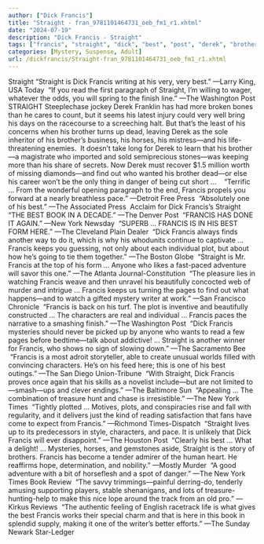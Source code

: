 ```yaml
---
author: ["Dick Francis"]
title: "Straight - fran_9781101464731_oeb_fm1_r1.xhtml"
date: "2024-07-19"
description: "Dick Francis - Straight"
tags: ["francis", "straight", "dick", "best", "post", "derek", "brother", "find", "one", "book", "york", "plot", "mystery", "character", "read", "paragraph", "washington", "horse", "press", "form", "another", "keep", "individual", "anyone", "adventure"]
categories: [Mystery, Suspense, Adult]
url: /dickfrancis/Straight-fran_9781101464731_oeb_fm1_r1.xhtml
---
```



Straight
“Straight is Dick Francis writing at his very, very best.”
—Larry King, USA Today
 “If you read the first paragraph of Straight, I’m willing to wager, whatever the odds, you will spring to the finish line.”
—The Washington Post
STRAIGHT
Steeplechase jockey Derek Franklin has had more broken bones than he cares to count, but it seems his latest injury could very well bring his days on the racecourse to a screeching halt. But that’s the least of his concerns when his brother turns up dead, leaving Derek as the sole inheritor of his brother’s business, his horses, his mistress—and his life-threatening enemies.
 It doesn’t take long for Derek to learn that his brother—a magistrate who imported and sold semiprecious stones—was keeping more than his share of secrets. Now Derek must recover $1.5 million worth of missing diamonds—and find out who wanted his brother dead—or else his career won’t be the only thing in danger of being cut short ...
   “Terrific ... From the wonderful opening paragraph to the end, Francis propels you forward at a nearly breathless pace.”
—Detroit Free Press
 “Absolutely one of his best.”
—The Associated Press
 Acclaim for Dick Francis’s Straight
“THE BEST BOOK IN A DECADE.”
—The Denver Post
 “FRANCIS HAS DONE IT AGAIN.”
—New York Newsday
 “SUPERB ... FRANCIS IS IN HIS BEST FORM HERE.”
—The Cleveland Plain Dealer
 “Dick Francis always finds another way to do it, which is why his whodunits continue to captivate ... Francis keeps you guessing, not only about each individual plot, but about how he’s going to tie them together.”
—The Boston Globe
 “Straight is Mr. Francis at the top of his form ... Anyone who likes a fast-paced adventure will savor this one.”
—The Atlanta Journal-Constitution
 “The pleasure lies in watching Francis weave and then unravel his beautifully concocted web of murder and intrigue ... Francis keeps us turning the pages to find out what happens—and to watch a gifted mystery writer at work.”
—San Francisco Chronicle
 “Francis is back on his turf. The plot is inventive and beautifully constructed ... The characters are real and individual ... Francis paces the narrative to a smashing finish.”
—The Washington Post
 “Dick Francis mysteries should never be picked up by anyone who wants to read a few pages before bedtime—talk about addictive! ... Straight is another winner for Francis, who shows no sign of slowing down.”
—The Sacramento Bee
 “Francis is a most adroit storyteller, able to create unusual worlds filled with convincing characters. He’s on his feed here; this is one of his best outings.”
—The San Diego Union-Tribune
 “With Straight, Dick Francis proves once again that his skills as a novelist include—but are not limited to—smash—ups and clever endings.”
—The Baltimore Sun
 “Appealing ... The combination of treasure hunt and chase is irresistible.”
—The New York Times
 “Tightly plotted ... Motives, plots, and conspiracies rise and fall with regularity, and it delivers just the kind of reading satisfaction that fans have come to expect from Francis.”
—Richmond Times-Dispatch
 “Straight lives up to its predecessors in style, characters, and pace. It is unlikely that Dick Francis will ever disappoint.”
—The Houston Post
 “Clearly his best ... What a delight! ... Mysteries, horses, and gemstones aside, Straight is the story of brothers. Francis has become a tender admirer of the human heart. He reaffirms hope, determination, and nobility.”
—Mostly Murder
 “A good adventure with a bit of horseflesh and a spot of danger.”
—The New York Times Book Review
 “The savvy trimmings—painful derring-do, tenderly amusing supporting players, stable shenanigans, and lots of treasure-hunting-help to make this nice lope around the track from an old pro.”
—Kirkus Reviews
 “The authentic feeling of English racetrack life is what gives the best Francis works their special charm and that is here in this book in splendid supply, making it one of the writer’s better efforts.”
—The Sunday Newark Star-Ledger
